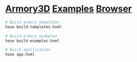 # [Armory3D](https://github.com/armory3d/armory_examples) [Examples](https://github.com/armory3d/armory_examples) [Browser](https://disktree.net/app/armory_examples_browser/)


```sh
# Build armory_templates
haxe build-templates.hxml

# Build armory_examples
haxe build-examples.hxml

# Build appllication
haxe app.hxml
```
